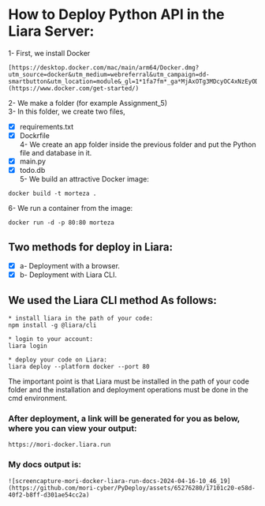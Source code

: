 # How to Deploy Python API in the Liara Server:

1- First, we install Docker
```
[https://desktop.docker.com/mac/main/arm64/Docker.dmg?utm_source=docker&utm_medium=webreferral&utm_campaign=dd-smartbutton&utm_location=module&_gl=1*1fa7fm*_ga*MjAxOTg3MDcyOC4xNzEyODE4MTM0*_ga_XJWPQMJYHQ*MTcxMzIyMDMzNy4yLjAuMTcxMzIyMDMzNy42MC4wLjA.](https://www.docker.com/get-started/)
```
2- We make a folder (for example Assignment_5) <br>
3- In this folder, we create two files, 
- [x] requirements.txt
- [x]  Dockrfile <br>
4- We create an app folder inside the previous folder and put the Python file and database in it. <be>
- [X] main.py
- [X] todo.db <br>
 5- We build an attractive Docker image:
```
docker build -t morteza .
```
6- We run a container from the image:
```
docker run -d -p 80:80 morteza
```
## Two methods for deploy in Liara:
- [x] a- Deployment with a browser.
- [x] b- Deployment with Liara CLI. <br>
## We used the Liara CLI method As follows:
```
* install liara in the path of your code:
npm install -g @liara/cli

* login to your account:
liara login

* deploy your code on Liara:
liara deploy --platform docker --port 80
```
The important point is that Liara must be installed in the path of your code 
folder and the installation and deployment operations must be done in the cmd environment.
### After deployment, a link will be generated for you as below, where you can view your output:
```
https://mori-docker.liara.run
```
### My docs output is:
```
![screencapture-mori-docker-liara-run-docs-2024-04-16-10_46_19](https://github.com/mori-cyber/PyDeploy/assets/65276280/17101c20-e58d-40f2-b8ff-d301ae54cc2a)


```

